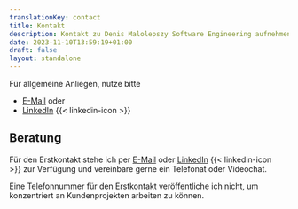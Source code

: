 ```yaml
---
translationKey: contact
title: Kontakt
description: Kontakt zu Denis Malolepszy Software Engineering aufnehmen. Full Stack Developer & Software-Architekt — Java & Cloud Native.
date: 2023-11-10T13:59:19+01:00
draft: false
layout: standalone
---
```


Für allgemeine Anliegen, nutze bitte 
- [E-Mail](mailto:kontakt@dmalo.de) oder
- [LinkedIn](https://www.linkedin.com/in/dmalolepszy) {{< linkedin-icon >}}

## Beratung
Für den Erstkontakt stehe ich per [E-Mail](mailto:kontakt@dmalo.de) oder [LinkedIn](https://www.linkedin.com/in/dmalolepszy) {{< linkedin-icon >}}&nbsp;zur Verfügung und vereinbare gerne ein Telefonat oder Videochat.

Eine Telefonnummer für den Erstkontakt veröffentliche ich nicht, um konzentriert an Kundenprojekten arbeiten zu können.
